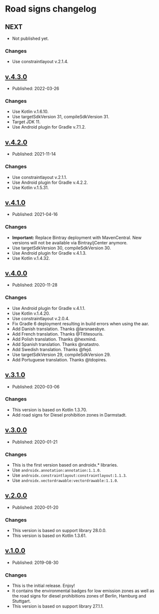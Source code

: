 # Road signs changelog

## NEXT

* Not published yet.

### Changes

* Use constraintlayout v.2.1.4.


## [v.4.3.0](https://github.com/Umweltzone/roadsigns/releases/tag/v.4.3.0)

* Published: 2022-03-26

### Changes

* Use Kotlin v.1.6.10.
* Use targetSdkVersion 31, compileSdkVersion 31.
* Target JDK 11.
* Use Android plugin for Gradle v.7.1.2.


## [v.4.2.0](https://github.com/Umweltzone/roadsigns/releases/tag/v.4.2.0)

* Published: 2021-11-14

### Changes

* Use constraintlayout v.2.1.1.
* Use Android plugin for Gradle v.4.2.2.
* Use Kotlin v.1.5.31.


## [v.4.1.0](https://github.com/Umweltzone/roadsigns/releases/tag/v.4.1.0)

* Published: 2021-04-16

### Changes

* **Important:** Replace Bintray deployment with MavenCentral. New versions will not be available via Bintray/jCenter anymore.
* Use targetSdkVersion 30, compileSdkVersion 30.
* Use Android plugin for Gradle v.4.1.3.
* Use Kotlin v.1.4.32.


## [v.4.0.0](https://github.com/Umweltzone/roadsigns/releases/tag/v.4.0.0)

* Published: 2020-11-28

### Changes

* Use Android plugin for Gradle v.4.1.1.
* Use Kotlin v.1.4.20.
* Use constraintlayout v.2.0.4.
* Fix Gradle 6 deployment resulting in build errors when using the aar.
* Add Danish translation. Thanks @larsnaesbye.
* Add French translation. Thanks @Tititesouris.
* Add Polish translation. Thanks @hexmind.
* Add Spanish translation. Thanks @natastro.
* Add Swedish translation. Thanks @fejd.
* Use targetSdkVersion 29, compileSdkVersion 29.
* Add Portuguese translation. Thanks @tdopires.


## [v.3.1.0](https://github.com/Umweltzone/roadsigns/releases/tag/v.3.1.0)

* Published: 2020-03-06

### Changes

* This version is based on Kotlin 1.3.70.
* Add road signs for Diesel prohibition zones in Darmstadt.


## [v.3.0.0](https://github.com/Umweltzone/roadsigns/releases/tag/v.3.0.0)

* Published: 2020-01-21

### Changes

* This is the first version based on androidx.* libraries.
* Use `androidx.annotation:annotation:1.1.0`.
* Use `androidx.constraintlayout:constraintlayout:1.1.3`.
* Use `androidx.vectordrawable:vectordrawable:1.1.0`.


## [v.2.0.0](https://github.com/Umweltzone/roadsigns/releases/tag/v.2.0.0)

* Published: 2020-01-20

### Changes

* This version is based on support library 28.0.0.
* This version is based on Kotlin 1.3.61.


## [v.1.0.0](https://github.com/Umweltzone/roadsigns/releases/tag/v.1.0.0)

* Published: 2019-08-30

### Changes

* This is the initial release. Enjoy!
* It contains the environmental badges for low emission zones as well as
  the road signs for diesel prohibitions zones of Berlin, Hamburg and Stuttgart.
* This version is based on support library 27.1.1.
